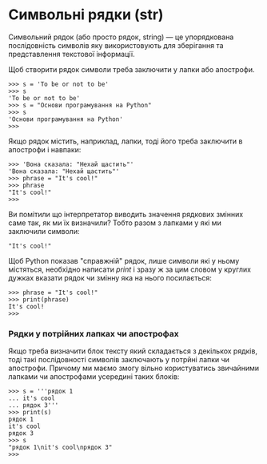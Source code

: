 # Символьні рядки (str)

Символьний рядок (або просто рядок, string) — це упорядкована послідовність символів яку використовують для зберігання та представлення текстової інформації.

Щоб створити рядок символи треба заключити у лапки або апострофи.

	>>> s = 'To be or not to be'
	>>> s
	'To be or not to be'
	>>> s = "Основи програмування на Python"
	>>> s
	'Основи програмування на Python'
	>>>

Якщо рядок містить, наприклад, лапки, тоді його треба заключити в апострофи і навпаки:

	>>> 'Вона сказала: "Нехай щастить"'
	'Вона сказала: "Нехай щастить"'
	>>> phrase = "It's cool!"
	>>> phrase
	"It's cool!"
	>>>
	
Ви помітили що інтерпретатор виводить значення рядкових змінних саме так, як ми їх визначили? Тобто разом з лапками у які ми заключили символи:

	"It's cool!"

Щоб Python показав "справжній" рядок, лише символи які у ньому містяться, необхідно написати *print* і зразу ж за цим словом у круглих дужках вказати рядок чи змінну яка на нього посилається:

	>>> phrase = "It's cool!"
	>>> print(phrase)
	It's cool!
	>>>

### Рядки у потрійних лапках чи апострофах

Якщо треба визначити блок тексту який складається з декількох рядків, тоді такі послідовності символів заключають у потрйні лапки чи апострофи. 
Причому ми маємо змогу вільно користуватись звичайними лапками чи апострофами усередині таких блоків:

	>>> s = '''рядок 1
	... it's cool
	... рядок 3'''
	>>> print(s)
	рядок 1
	it's cool
	рядок 3
	>>> s
	"рядок 1\nit's cool\nрядок 3"
	>>>
